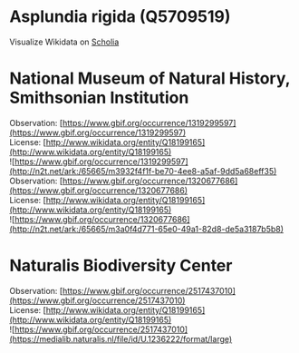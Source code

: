
Asplundia rigida (Q5709519)
===========================
  
Visualize Wikidata on [Scholia](https://scholia.toolforge.org/taxon/Q5709519)
# National Museum of Natural History, Smithsonian Institution
  
Observation: [https://www.gbif.org/occurrence/1319299597](https://www.gbif.org/occurrence/1319299597)  
License: [http://www.wikidata.org/entity/Q18199165](http://www.wikidata.org/entity/Q18199165)  
![https://www.gbif.org/occurrence/1319299597](http://n2t.net/ark:/65665/m3932f4f1f-be70-4ee8-a5af-9dd5a68eff35)  
Observation: [https://www.gbif.org/occurrence/1320677686](https://www.gbif.org/occurrence/1320677686)  
License: [http://www.wikidata.org/entity/Q18199165](http://www.wikidata.org/entity/Q18199165)  
![https://www.gbif.org/occurrence/1320677686](http://n2t.net/ark:/65665/m3a0f4d771-65e0-49a1-82d8-de5a3187b5b8)
# Naturalis Biodiversity Center
  
Observation: [https://www.gbif.org/occurrence/2517437010](https://www.gbif.org/occurrence/2517437010)  
License: [http://www.wikidata.org/entity/Q18199165](http://www.wikidata.org/entity/Q18199165)  
![https://www.gbif.org/occurrence/2517437010](https://medialib.naturalis.nl/file/id/U.1236222/format/large)